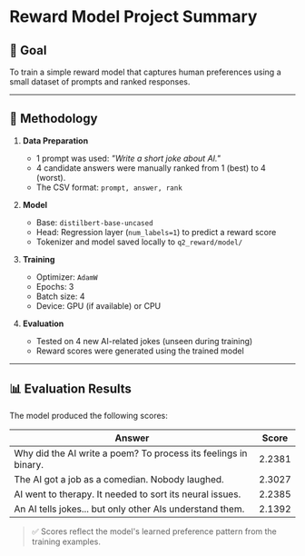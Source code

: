 # Reward Model Project Summary

## 🎯 Goal
To train a simple reward model that captures human preferences using a small dataset of prompts and ranked responses.

---

## 🧠 Methodology

1. **Data Preparation**
    - 1 prompt was used: *"Write a short joke about AI."*
    - 4 candidate answers were manually ranked from 1 (best) to 4 (worst).
    - The CSV format: `prompt, answer, rank`

2. **Model**
    - Base: `distilbert-base-uncased`
    - Head: Regression layer (`num_labels=1`) to predict a reward score
    - Tokenizer and model saved locally to `q2_reward/model/`

3. **Training**
    - Optimizer: `AdamW`
    - Epochs: 3
    - Batch size: 4
    - Device: GPU (if available) or CPU

4. **Evaluation**
    - Tested on 4 new AI-related jokes (unseen during training)
    - Reward scores were generated using the trained model

---

## 📊 Evaluation Results

The model produced the following scores:

| Answer | Score |
|--------|-------|
| Why did the AI write a poem? To process its feelings in binary. | 2.2381 |
| The AI got a job as a comedian. Nobody laughed.                 | 2.3027 |
| AI went to therapy. It needed to sort its neural issues.       | 2.2385 |
| An AI tells jokes... but only other AIs understand them.       | 2.1392 |

> ✅ Scores reflect the model's learned preference pattern from the training examples.
